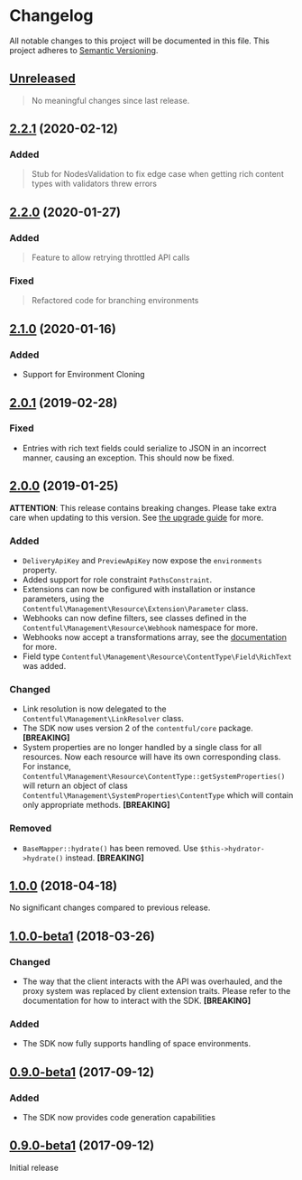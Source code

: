 # Changelog

All notable changes to this project will be documented in this file.
This project adheres to [Semantic Versioning](http://semver.org/).

## [Unreleased](https://github.com/contentful/contentful-management.php/compare/2.2.1...HEAD)

<!-- PENDING-CHANGES -->
> No meaningful changes since last release.
<!-- /PENDING-CHANGES -->

## [2.2.1](https://github.com/contentful/contentful-management.php/tree/2.2.1) (2020-02-12)

### Added

> Stub for NodesValidation to fix edge case when getting rich content types with validators threw errors

## [2.2.0](https://github.com/contentful/contentful-management.php/tree/2.2.0) (2020-01-27)

### Added

> Feature to allow retrying throttled API calls

### Fixed

> Refactored code for branching environments

## [2.1.0](https://github.com/contentful/contentful-management.php/tree/2.1.0) (2020-01-16)

### Added

* Support for Environment Cloning

## [2.0.1](https://github.com/contentful/contentful-management.php/tree/2.0.1) (2019-02-28)

### Fixed

* Entries with rich text fields could serialize to JSON in an incorrect manner, causing an exception. This should now be fixed.

## [2.0.0](https://github.com/contentful/contentful-management.php/tree/2.0.0) (2019-01-25)

**ATTENTION**: This release contains breaking changes. Please take extra care when updating to this version. See [the upgrade guide](UPGRADE-2.0.md) for more.

### Added

* `DeliveryApiKey` and `PreviewApiKey` now expose the `environments` property.
* Added support for role constraint `PathsConstraint`.
* Extensions can now be configured with installation or instance parameters, using the `Contentful\Management\Resource\Extension\Parameter` class.
* Webhooks can now define filters, see classes defined in the `Contentful\Management\Resource\Webhook` namespace for more.
* Webhooks now accept a transformations array, see the [documentation](https://www.contentful.com/developers/docs/references/content-management-api/#/reference/webhooks) for more.
* Field type `Contentful\Management\Resource\ContentType\Field\RichText` was added.

### Changed

* Link resolution is now delegated to the `Contentful\Management\LinkResolver` class.
* The SDK now uses version 2 of the `contentful/core` package. **[BREAKING]**
* System properties are no longer handled by a single class for all resources. Now each resource will have its own corresponding class. For instance, `Contentful\Management\Resource\ContentType::getSystemProperties()` will return an object of class `Contentful\Management\SystemProperties\ContentType` which will contain only appropriate methods. **[BREAKING]**

### Removed

* `BaseMapper::hydrate()` has been removed. Use `$this->hydrator->hydrate()` instead. **[BREAKING]**

## [1.0.0](https://github.com/contentful/contentful-management.php/tree/1.0.0) (2018-04-18)

No significant changes compared to previous release.

## [1.0.0-beta1](https://github.com/contentful/contentful-management.php/tree/1.0.0-beta1) (2018-03-26)

### Changed

* The way that the client interacts with the API was overhauled, and the proxy system was replaced by client extension traits. Please refer to the documentation for how to interact with the SDK. **[BREAKING]**

### Added

* The SDK now fully supports handling of space environments.

## [0.9.0-beta1](https://github.com/contentful/contentful-management.php/tree/0.9.0-beta2) (2017-09-12)

### Added

* The SDK now provides code generation capabilities

## [0.9.0-beta1](https://github.com/contentful/contentful-management.php/tree/0.9.0-beta1) (2017-09-12)

Initial release
